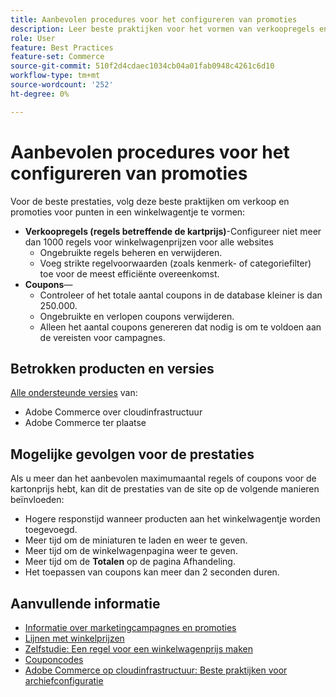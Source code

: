 ```yaml
---
title: Aanbevolen procedures voor het configureren van promoties
description: Leer beste praktijken voor het vormen van verkoopregels en couponcodes om de prestaties van de winkel van de Handel te optimaliseren.
role: User
feature: Best Practices
feature-set: Commerce
source-git-commit: 510f2d4cdaec1034cb04a01fab0948c4261c6d10
workflow-type: tm+mt
source-wordcount: '252'
ht-degree: 0%

---
```



# Aanbevolen procedures voor het configureren van promoties

Voor de beste prestaties, volg deze beste praktijken om verkoop en promoties voor punten in een winkelwagentje te vormen:

- **Verkoopregels (regels betreffende de kartprijs)**-Configureer niet meer dan 1000 regels voor winkelwagenprijzen voor alle websites
   - Ongebruikte regels beheren en verwijderen.
   - Voeg strikte regelvoorwaarden (zoals kenmerk- of categoriefilter) toe voor de meest efficiënte overeenkomst.
- **Coupons**—
   - Controleer of het totale aantal coupons in de database kleiner is dan 250.000.
   - Ongebruikte en verlopen coupons verwijderen.
   - Alleen het aantal coupons genereren dat nodig is om te voldoen aan de vereisten voor campagnes.

## Betrokken producten en versies

[Alle ondersteunde versies](../../../release/versions.md) van:

- Adobe Commerce over cloudinfrastructuur
- Adobe Commerce ter plaatse

## Mogelijke gevolgen voor de prestaties

Als u meer dan het aanbevolen maximumaantal regels of coupons voor de kartonprijs hebt, kan dit de prestaties van de site op de volgende manieren beïnvloeden:

- Hogere responstijd wanneer producten aan het winkelwagentje worden toegevoegd.
- Meer tijd om de miniaturen te laden en weer te geven.
- Meer tijd om de winkelwagenpagina weer te geven.
- Meer tijd om de **Totalen** op de pagina Afhandeling.
- Het toepassen van coupons kan meer dan 2 seconden duren.

## Aanvullende informatie

- [Informatie over marketingcampagnes en promoties](https://devdocs.magento.com/cloud/configure/configure-best-practices.html#campaigns)
- [Lijnen met winkelprijzen](https://experienceleague.adobe.com/docs/commerce-admin/marketing/promotions/cart-rules/price-rules-cart.html)
- [Zelfstudie: Een regel voor een winkelwagenprijs maken](https://experienceleague.adobe.com/docs/commerce-learn/tutorials/marketing/cart-price-rules.html)
- [Couponcodes](https://experienceleague.adobe.com/docs/commerce-admin/marketing/promotions/cart-rules/price-rules-cart-coupon.html)
- [Adobe Commerce op cloudinfrastructuur: Beste praktijken voor archiefconfiguratie](https://devdocs.magento.com/cloud/configure/configure-best-practices.html)

